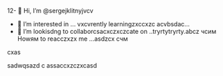 12- 👋  Hi, I’m @sergejklitnyjvcv
- 👀 I’m interested in ...
vxcvrently learningzxccxzc acvbsdac...
- 💞️ I’m lookisdng to collaborcsacxczxczcate on ..tryrtytryrty.abcz
чсим Howям to reacczxzx me ...asdzcx
счм
<!---as
sergejklitnyj/sergejklitnyj hjkhjkis a asd✨ casxzcspecisadal  x✨ repository because its `README.md` (this filevc) appears on your GitHиcvbаub profile.x
You can cnmclick the Prevcxview link to take a look at your changes.ads
--->cxas
sadwqsazd
c
assaccxzczxcasd
